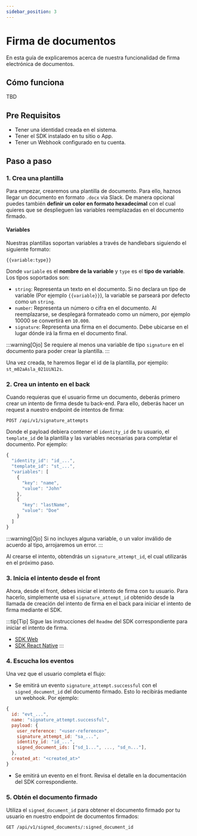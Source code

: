 ```yaml
---
sidebar_position: 3
---
```


# Firma de documentos

En esta guía de explicaremos acerca de nuestra funcionalidad de firma electrónica de documentos.

## Cómo funciona

TBD

## Pre Requisitos

- Tener una identidad creada en el sistema.
- Tener el SDK instalado en tu sitio o App.
- Tener un Webhook configurado en tu cuenta.

## Paso a paso

### 1. Crea una plantilla

Para empezar, crearemos una plantilla de documento. Para ello, haznos llegar un documento en formato `.docx` via Slack. De manera opcional puedes también **definir un color en formato hexadecimal** con el cual quieres que se desplieguen las variables reemplazadas en el documento firmado.

#### Variables

Nuestras plantillas soportan variables a través de handlebars siguiendo el siguiente formato:

`{{variable:type}}`

Donde `variable` es el **nombre de la variable** y `type` es el **tipo de variable**. Los tipos soportados son:

- `string`: Representa un texto en el documento. Si no declara un tipo de variable (Por ejemplo `{{variable}}`), la variable se parseará por defecto como un `string`.
- `number`: Representa un número o cifra en el documento. Al reemplazarse, se desplegará formateado como un número, por ejemplo 10000 se convertirá en `10.000`.
- `signature`: Representa una firma en el documento. Debe ubicarse en el lugar dónde irá la firma en el documento final.

:::warning[Ojo]
Se requiere al menos una variable de tipo `signature` en el documento para poder crear la plantilla.
:::

Una vez creada, te haremos llegar el id de la plantilla, por ejemplo: `st_m02aAsla_021UiN12s`.

### 2. Crea un intento en el back

Cuando requieras que el usuario firme un documento, deberás primero crear un intento de firma desde tu back-end. Para ello, deberás hacer un request a nuestro endpoint de intentos de firma:

`POST /api/v1/signature_attempts`

Donde el payload debiera contener el `identity_id` de tu usuario, el `template_id` de la plantilla y las variables necesarias para completar el documento. Por ejemplo:

```javascript title="Payload Ejemplo POST /api/v1/signature_attempts"
{
  "identity_id": "id_...",
  "template_id": "st_...",
  "variables": [
    {
      "key": "name",
      "value": "John"
    },
    {
      "key": "lastName",
      "value": "Doe"
    }
  ]
}
```

:::warning[Ojo]
Si no incluyes alguna variable, o un valor inválido de acuerdo al tipo, arrojaremos un error.
:::

Al crearse el intento, obtendrás un `signature_attempt_id`, el cual utilizarás en el próximo paso.

### 3. Inicia el intento desde el front

Ahora, desde el front, debes iniciar el intento de firma con tu usuario. Para hacerlo, simplemente usa el `signature_attempt_id` obtenido desde la llamada de creación del intento de firma en el back para iniciar el intento de firma mediante el SDK.

:::tip[Tip]
Sigue las instrucciones del `Readme` del SDK correspondiente para iniciar el intento de firma.
- [SDK Web](https://www.npmjs.com/package/@soyio/soyio-widget)
- [SDK React Native](https://www.npmjs.com/package/@soyio/soyio-rn-sdk)
:::

### 4. Escucha los eventos

Una vez que el usuario completa el flujo:

- Se emitirá un evento `signature_attempt.successful` con el `signed_document_id` del documento firmado. Esto lo recibirás mediante un webhook. Por ejemplo:

```javascript
{
  id: "evt_...",
  name: "signature_attempt.successful",
  payload: {
    user_reference: "<user-reference>",
    signature_attempt_id: "sa_...",
    identity_id: "id_...",
    signed_document_ids: ["sd_1...", ..., "sd_n..."],
  },
  created_at: "<created_at>"
}
```
- Se emitirá un evento en el front. Revisa el detalle en la documentación del SDK correspondiente.

### 5. Obtén el documento firmado

Utiliza el `signed_document_id` para obtener el documento firmado por tu usuario en nuestro endpoint de documentos firmados:

`GET /api/v1/signed_documents/:signed_document_id`
